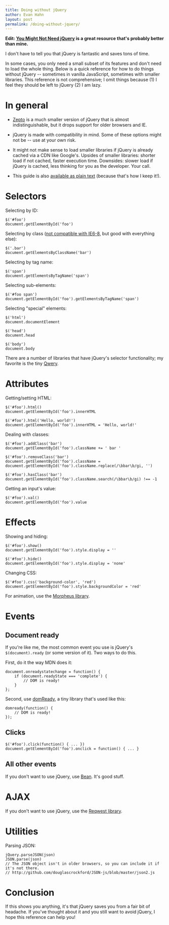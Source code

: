 ```yaml
---
title: Doing without jQuery
author: Evan Hahn
layout: post
permalink: /doing-without-jquery/
---
```

**Edit: [You Might Not Need jQuery][1] is a great resource that's probably better than mine.**

I don't have to tell you that jQuery is fantastic and saves tons of time.

In some cases, you only need a small subset of its features and don't need to load the whole thing. Below is a quick reference for how to do things without jQuery -- sometimes in vanilla JavaScript, sometimes with smaller libraries. This reference is not comprehensive; I omit things because (1) I feel they should be left to jQuery (2) I am lazy.

# In general

*   [Zepto][2] is a much smaller version of jQuery that is almost indistinguishable, but it drops support for older browsers and IE.

*   jQuery is made with compatibility in mind. Some of these options might not be -- use at your own risk.

*   It might not make sense to load smaller libraries if jQuery is already cached via a CDN like Google's. Upsides of smaller libraries: shorter load if not cached, faster execution time. Downsides: slower load if jQuery is cached, less thinking for you as the developer. Your call.

*   This guide is also [available as plain text][3] (because that's how I keep it!).

# Selectors

Selecting by ID:

    $('#foo')
    document.getElementById('foo')


Selecting by class ([not compatible with IE6-8][4], but good with everything else):

    $('.bar')
    document.getElementsByClassName('bar')


Selecting by tag name:

    $('span')
    document.getElementsByTagName('span')


Selecting sub-elements:

    $('#foo span')
    document.getElementById('foo').getElementsByTagName('span')


Selecting "special" elements:

    $('html')
    document.documentElement

    $('head')
    document.head

    $('body')
    document.body


There are a number of libraries that have jQuery's selector functionality; my favorite is the tiny [Qwery][5].

# Attributes

Getting/setting HTML:

    $('#foo').html()
    document.getElementById('foo').innerHTML

    $('#foo').html('Hello, world!')
    document.getElementById('foo').innerHTML = 'Hello, world!'


Dealing with classes:

    $('#foo').addClass('bar')
    document.getElementById('foo').className += ' bar '

    $('#foo').removeClass('bar')
    document.getElementById('foo').className = document.getElementById('foo').className.replace(/\bbar\b/gi, '')

    $('#foo').hasClass('bar')
    document.getElementById('foo').className.search(/\bbar\b/gi) !== -1


Getting an input's value:

    $('#foo').val()
    document.getElementById('foo').value


# Effects

Showing and hiding:

    $('#foo').show()
    document.getElementById('foo').style.display = ''

    $('#foo').hide()
    document.getElementById('foo').style.display = 'none'


Changing CSS:

    $('#foo').css('background-color', 'red')
    document.getElementById('foo').style.backgroundColor = 'red'


For animation, use the [Morpheus library][6].

# Events

## Document ready

If you're like me, the most common event you use is jQuery's `$(document).ready` (or some version of it). Two ways to do this.

First, do it the way MDN does it:

    document.onreadystatechange = function() {
        if (document.readyState === 'complete') {
            // DOM is ready!
        }
    };


Second, use [domReady][7], a tiny library that's used like this:

    domready(function() {
        // DOM is ready!
    });


## Clicks

    $('#foo').click(function() { ... })
    document.getElementById('foo').onclick = function() { ... }


## All other events

If you don't want to use jQuery, use [Bean][8]. It's good stuff.

# AJAX

If you don't want to use jQuery, use the [Reqwest library][9].

# Utilities

Parsing JSON:

    jQuery.parseJSON(json)
    JSON.parse(json)
    // The JSON object isn't in older browsers, so you can include it if it's not there.
    // http://github.com/douglascrockford/JSON-js/blob/master/json2.js


# Conclusion

If this shows you anything, it's that jQuery saves you from a fair bit of headache. If you've thought about it and you still want to avoid jQuery, I hope this reference can help you!

 [1]: http://youmightnotneedjquery.com/
 [2]: http://zeptojs.com/
 [3]: https://evanhahn.com/wp-content/uploads/2012/04/doing-without-jquery.txt
 [4]: http://caniuse.com/#feat=getelementsbyclassname
 [5]: http://github.com/ded/qwery
 [6]: http://github.com/ded/morpheus
 [7]: http://github.com/ded/domready
 [8]: http://github.com/fat/bean
 [9]: http://github.com/ded/reqwest
